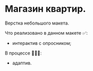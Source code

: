 # Магазин квартир.  
Верстка небольшого макета.  

Что реализовано в данном макете ✅:    
 - интерактив с опросником;  

В процессе 🧑🏻‍💻:    
 - адаптив.

